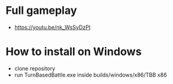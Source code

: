 # Full gameplay
- https://youtu.be/nk_WsSyDzPI

# How to install on Windows
- clone repository
- run TurnBasedBattle.exe inside builds/windows/x86/TBB x86